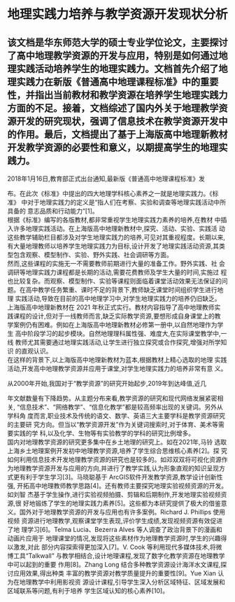 # 地理实践力培养与教学资源开发现状分析

 ## 该文档是华东师范大学的硕士专业学位论文，主要探讨了高中地理教学资源的开发与应用，特别是如何通过地理实践活动培养学生的地理实践力。文档首先介绍了地理实践力在新版《普通高中地理课程标准》中的重要性，并指出当前教材和教学资源在培养学生地理实践力方面的不足。接着，文档综述了国内外关于地理教学资源开发的研究现状，强调了信息技术在教学资源开发中的作用。最后，文档提出了基于上海版高中地理新教材开发教学资源的必要性和意义，以期提高学生的地理实践力。

<!-- PageHeader="华东师范大学硕士专业学位论文" -->2018年1月16日,教育部正式出台通知,最新版《普通高中地理课程标准》发
布。在此次《标准》中提出的四大地理学科核心素养之一就是地理实践力。《标准》
中对于地理实践力的定义是“指人们在考察、实验和调查等地理实践活动中所具备的
意志品质和行动能力”[1]。  
根据《标准》编写的各版教材,都非常重视学生地理实践力素养的培养,在教材
中插入许多地理实践活动。在上海版高中地理新教材中,探究、活动、实验、实践活
动这些教学辅助栏目都涉及对学生地理实践力的培养,可见对其重视程度。长期以来,
有大量地理教师以培养学生地理实践力为目标,设计开发了地理实践活动资源,其类
型包含观察、模型制作、实验、野外实践、社会调研等方面。  
然而,这些课程的实施无一不需要教师前期进行大量的准备工作。野外实践、社
会调研等地理实践力课程都是长期的活动,需要花费教师及学生大量的时间,实施过
程也比较复杂。而观察、模型制作、实验等课程则面临着课堂活动效果无法保证的问
题。在高中教学任务繁重、课时不足的背景下,教师缺乏课堂时间组织学生进行地理
实践活动,导致在目前的高中地理学习中,对学生地理实践力的培养仍旧缺乏。  
上海版高中地理新教材在 2021 年秋正式实行。教材内容指导了高中地理教师实
践课程的设计,但对于一线教师而言,缺乏实际教学资源,要想形成自身课堂上的教
学案例仍有困难。例如在上海版高中地理新教材必修第一册中,以自然地理作为学生
高中阶段学习的起步模块。自然地理理科属性强、难度大,在实际课堂教学中,一线
教师尤其需要通过地理实践活动,让学生进行独立探究或合作探究,增强对所学知识
的直观认识。  
在这样的背景下,以上海版高中地理新教材为蓝本,根据教材上精心选取的地理
实践活动,开发高中地理教学资源并应用于课堂,对学生地理实践力的培养非常有意
义。<!-- PageNumber="1" -->
<!-- PageBreak -->  
<!-- PageHeader="华东师范大学硕士专业学位论文" -->从2000年开始,我国对于“教学资源”的研究开始起步,2019年到达峰值,近几
年文献数量有下降趋势。从主题分布来看,教学资源的研究和现代网络发展紧密相关,
“信息技术”、“网络教学”、“信息化教学”都是较高频率出现的关键词。另外从学科角
度而言,职业技术及传统的语文、数学、英语三大主要学科是教学资源研究的主要研
究方向。但当以“教学资源开发”作为关键词搜索时,对于体育、美术等需要实践的学
科,以及化学、生物等有实验教学的学科的研究比例增多。  
国内对地理教学资源的研究更多集中在乡土地理的研究上。如在2021年,马铃
选取上海乡土地理案例开发初中地理教学资源,培养了学生综合思维核心素养[2]。探
究如何利用信息技术开发地理教学资源的研究也是较多的。如邓双双将可视化资源作
为地理教学资源开发与应用的方向,并进行了教学实践,认为形象直观的知识呈现方
式更有利于学生学习[3]。马晓聪基于 ArcGIS软件开发教学资源,教学设计创新性强,
开拓高中地理教师教学思路[4]。还有教师主要探究地理实验视频资源的开发。如刘智
杰基于学生操作,进行实验视频拍摄、剪辑和后期制作,开发地理实验视频资源,很
好地锻炼了学生的地理实践力素养[5]。这些都为本研究提供了极大的借鉴意义。国外对于地理教学资源的开发与应用也有许多案例。Richard J. Phillips 使用视频
资源进行地理教学,观察课堂学生表现,评价学生成绩,发现视频资源有效促进了地
理学习[6]。Telma Lucia、Bezerra Alves 等人调查了政治背景下的漫画和动画片应用于
地理课堂的情况,发现将这些素材作为地理教学资源时,学生的兴趣得以激发,对此
部分内容探索得更加深入[7]。V. Cook 等利用现代多媒体技术,将微博工具“Talkwall”
与教学相结合,设计地理课程,发现了数字化教学资源在地理教学中可以起到的重要
作用[8]。Zhang Long 结合多种教学资源设计海洋水文课程,探讨应用效果,得出种类
丰富的教学资源对教学质量提升的重要性[9]。Yue Xian 认为在地理教学中利用影视资
源设计课程,引导学生深入分析区域特征、区域发展和区域联系等问题,有利于培养
学生区域认知的核心素养[10]。